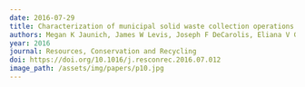 ```yaml
---
date: 2016-07-29
title: Characterization of municipal solid waste collection operations
authors: Megan K Jaunich, James W Levis, Joseph F DeCarolis, Eliana V Gaston, Morton A Barlaz, Shannon L Bartelt-Hunt, Elizabeth G Jones, Lauren Hauser, and Rohit Jaikumar
year: 2016
journal: Resources, Conservation and Recycling
doi: https://doi.org/10.1016/j.resconrec.2016.07.012
image_path: /assets/img/papers/p10.jpg
---
```

